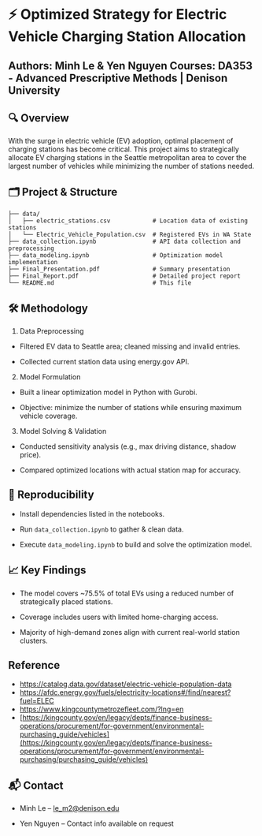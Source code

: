 # ⚡ Optimized Strategy for Electric Vehicle Charging Station Allocation

Authors: Minh Le & Yen Nguyen
Courses: DA353 - Advanced Prescriptive Methods | Denison University
---
## 🔍 Overview
With the surge in electric vehicle (EV) adoption, optimal placement of charging stations has become critical. This project aims to strategically allocate EV charging stations in the Seattle metropolitan area to cover the largest number of vehicles while minimizing the number of stations needed.

## 🗂 Project & Structure
```
├── data/
│   ├── electric_stations.csv            # Location data of existing stations
│   └── Electric_Vehicle_Population.csv  # Registered EVs in WA State
├── data_collection.ipynb                # API data collection and preprocessing
├── data_modeling.ipynb                  # Optimization model implementation
├── Final_Presentation.pdf               # Summary presentation
├── Final_Report.pdf                     # Detailed project report
└── README.md                            # This file
```

## 🛠 Methodology
1. Data Preprocessing

- Filtered EV data to Seattle area; cleaned missing and invalid entries.

- Collected current station data using energy.gov API.

2. Model Formulation

- Built a linear optimization model in Python with Gurobi.

- Objective: minimize the number of stations while ensuring maximum vehicle coverage.

3. Model Solving & Validation

- Conducted sensitivity analysis (e.g., max driving distance, shadow price).

- Compared optimized locations with actual station map for accuracy.

## 🔁 Reproducibility
- Install dependencies listed in the notebooks.

- Run `data_collection.ipynb` to gather & clean data.

- Execute `data_modeling.ipynb` to build and solve the optimization model.

## 📈 Key Findings
- The model covers ~75.5% of total EVs using a reduced number of strategically placed stations.

- Coverage includes users with limited home-charging access.

- Majority of high-demand zones align with current real-world station clusters.

## Reference
- https://catalog.data.gov/dataset/electric-vehicle-population-data
- https://afdc.energy.gov/fuels/electricity-locations#/find/nearest?fuel=ELEC
- https://www.kingcountymetrozefleet.com/?lng=en
- [https://kingcounty.gov/en/legacy/depts/finance-business-operations/procurement/for-government/environmental-purchasing_guide/vehicles](https://kingcounty.gov/en/legacy/depts/finance-business-operations/procurement/for-government/environmental-purchasing/purchasing_guide/vehicles)

## 📬 Contact
- Minh Le – le_m2@denison.edu

- Yen Nguyen – Contact info available on request